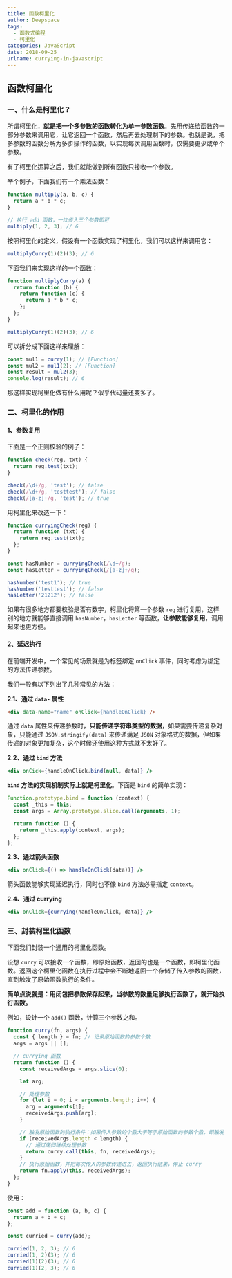 ```yaml
---
title: 函数柯里化
author: Deepspace
tags:
  - 函数式编程
  - 柯里化
categories: JavaScript
date: 2018-09-25
urlname: currying-in-javascript
---
```




## 函数柯里化

### 一、什么是柯里化？

所谓柯里化，**就是把一个多参数的函数转化为单一参数函数**。先用传递给函数的一部分参数来调用它，让它返回一个函数，然后再去处理剩下的参数。也就是说，把多参数的函数分解为多步操作的函数，以实现每次调用函数时，仅需要更少或单个参数。

有了柯里化运算之后，我们就能做到所有函数只接收一个参数。

举个例子，下面我们有一个乘法函数：

```javascript
function multiply(a, b, c) {
  return a * b * c;
}

// 执行 add 函数，一次传入三个参数即可
multiply(1, 2, 3); // 6
```

按照柯里化的定义，假设有一个函数实现了柯里化，我们可以这样来调用它：

```javascript
multiplyCurry(1)(2)(3); // 6
```

下面我们来实现这样的一个函数：

```javascript
function multiplyCurry(a) {
  return function (b) {
    return function (c) {
      return a * b * c;
    };
  };
}

multiplyCurry(1)(2)(3); // 6
```

可以拆分成下面这样来理解：

```javascript
const mul1 = curry(1); // [Function]
const mul2 = mul1(2); // [Function]
const result = mul2(3);
console.log(result); // 6
```

那这样实现柯里化做有什么用呢？似乎代码量还变多了。



### 二、柯里化的作用

#### 1、参数复用

下面是一个正则校验的例子：

```javascript
function check(reg, txt) {
  return reg.test(txt);
}

check(/\d+/g, 'test'); // false
check(/\d+/g, 'testtest'); // false
check(/[a-z]+/g, 'test'); // true
```

用柯里化来改造一下：

```javascript
function curryingCheck(reg) {
  return function (txt) {
    return reg.test(txt);
  };
}

const hasNumber = curryingCheck(/\d+/g);
const hasLetter = curryingCheck(/[a-z]+/g);

hasNumber('test1'); // true
hasNumber('testtest'); // false
hasLetter('21212'); // false
```

如果有很多地方都要校验是否有数字，柯里化将第一个参数 `reg` 进行复用，这样别的地方就能够直接调用 `hasNumber`，`hasLetter` 等函数，**让参数能够复用**，调用起来也更方便。



#### 2、延迟执行

在前端开发中，一个常见的场景就是为标签绑定 `onClick` 事件，同时考虑为绑定的方法传递参数。

我们一般有以下列出了几种常见的方法：

**2.1、通过 `data-` 属性**

```html
<div data-name="name" onClick={handleOnClick} />
```

通过 `data` 属性来传递参数时，**只能传递字符串类型的数据**，如果需要传递复杂对象，只能通过  `JSON.stringify(data)` 来传递满足 `JSON` 对象格式的数据，但如果传递的对象更加复杂，这个时候还使用这种方式就不太好了。



**2.2、通过 `bind` 方法**

```jsx
<div onCick={handleOnClick.bind(null, data)} />
```

**`bind` 方法的实现机制实际上就是柯里化**。下面是 `bind` 的简单实现：

```javascript
Function.prototype.bind = function (context) {
  const _this = this;
  const args = Array.prototype.slice.call(arguments, 1);

  return function () {
    return _this.apply(context, args);
  };
};
```



**2.3、通过箭头函数**

```jsx
<div onClick={() => handleOnClick(data))} />
```

箭头函数能够实现延迟执行，同时也不像 `bind` 方法必需指定 `context`。



**2.4、通过 currying**

```jsx
<div onClick={currying(handleOnClick, data)} />
```



### 三、封装柯里化函数

下面我们封装一个通用的柯里化函数。

设想 `curry` 可以接收一个函数，即原始函数，返回的也是一个函数，即柯里化函数。返回这个柯里化函数在执行过程中会不断地返回一个存储了传入参数的函数，直到触发了原始函数执行的条件。

**简单点说就是：用闭包把参数保存起来，当参数的数量足够执行函数了，就开始执行函数。**

例如，设计一个  `add()`  函数，计算三个参数之和。

```javascript
function curry(fn, args) {
  const { length } = fn; // 记录原始函数的参数个数
  args = args || [];

  // currying 函数
  return function () {
    const receivedArgs = args.slice(0);

    let arg;

    // 处理参数
    for (let i = 0; i < arguments.length; i++) {
      arg = arguments[i];
      receivedArgs.push(arg);
    }

    // 触发原始函数的执行条件：如果传入参数的个数大于等于原始函数的参数个数，即触发了执行条件
    if (receivedArgs.length < length) {
      // 通过递归继续处理参数
      return curry.call(this, fn, receivedArgs);
    }
    // 执行原始函数，并把每次传入的参数传递进去，返回执行结果，停止 curry
    return fn.apply(this, receivedArgs);
  };
}
```

使用：

```javascript
const add = function (a, b, c) {
  return a + b + c;
};

const curried = curry(add);

curried(1, 2, 3); // 6
curried(1, 2)(3); // 6
curried(1)(2)(3); // 6
curried(1)(2, 3); // 6
```




